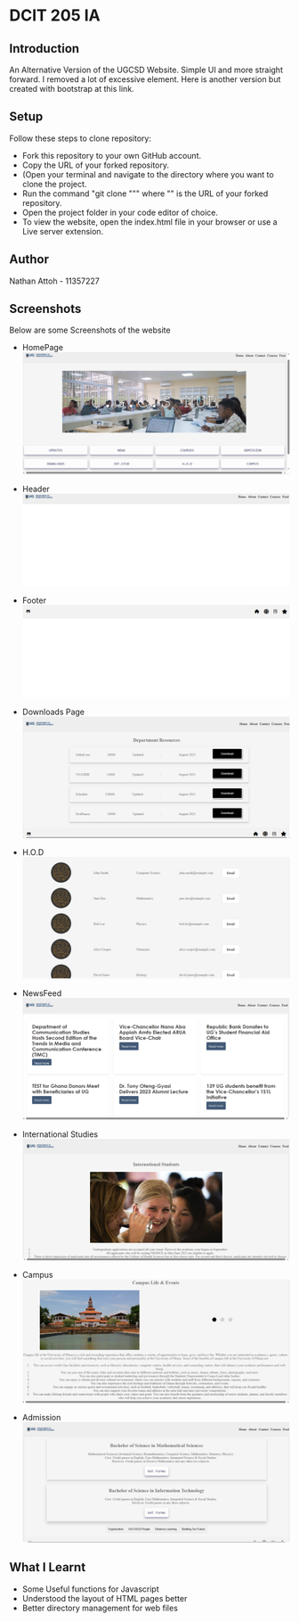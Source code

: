 
# DCIT 205 IA



## Introduction
An Alternative Version of the UGCSD Website. Simple UI and more straight forward. I removed a lot of excessive element. Here is another version but created with bootstrap at this link. 
## Setup

Follow these steps to clone repository:

* Fork this repository to your own GitHub account.
* Copy the URL of your forked repository.
* (Open your terminal and navigate to the directory where you want to clone the project.
* Run the command "git clone "<URL>"" where "<URL>" is the URL of your forked repository.
* Open the project folder in your code editor of choice.
* To view the website, open the index.html file in your browser or use a Live server extension.

## Author

Nathan Attoh - 11357227

## Screenshots
Below are some Screenshots of the website
* HomePage
![alt text](./media/rdme/homepage.png)

* Header
![alt text](./media/rdme/header.png)

* Footer
![alt text](./media/rdme/footer.png)

* Downloads Page
![alt text](./media/rdme/resources.png)

* H.O.D
![alt text](./media/rdme/hodpage.png)

* NewsFeed
![alt text](./media/rdme/feed.png)

* International Studies
![alt text](./media/rdme/intstudies.png)

* Campus
![alt text](./media/rdme/campuslife.png)

* Admission
![alt text](./media/rdme/admission.png)

## What I Learnt
- Some Useful functions for Javascript
- Understood the layout of HTML pages better
- Better directory management for web files














